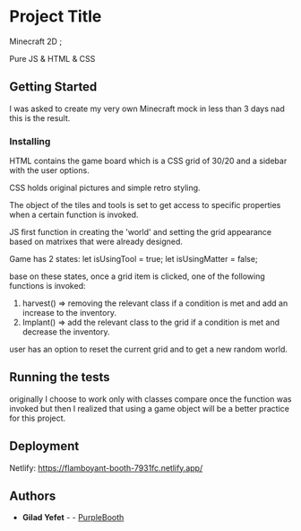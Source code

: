 # Project Title
 
Minecraft 2D ;
 
Pure JS & HTML & CSS
 
## Getting Started
 
I was asked to create my very own Minecraft mock in less than 3 days nad this is the result.
 
### Installing
 
HTML contains the game board which is a CSS grid of 30/20 and a sidebar with the user options.
 
CSS holds original pictures and simple retro styling.
 
The object of the tiles and tools is set to get access to specific properties when a certain function is invoked.
 
JS first function in creating the 'world' and setting the grid appearance based on matrixes that were already designed.
 
Game has 2 states:
let isUsingTool = true;
let isUsingMatter = false;
 
base on these states, once a grid item is clicked, one of the following functions is invoked:
 
1) harvest() => removing the relevant class if a condition is met and add an increase to the inventory.
2) Implant() => add the relevant class to the grid if a condition is met and decrease the inventory.
 
user has an option to reset the current grid and to get a new random world.
 
## Running the tests
 
originally I choose to work only with classes compare once the function was invoked but then I realized that using a game object will be a better practice for this project.
 
## Deployment
 
Netlify: https://flamboyant-booth-7931fc.netlify.app/
 
## Authors
 
* **Gilad Yefet** -  - [PurpleBooth](https://github.com/gilad18)
 

